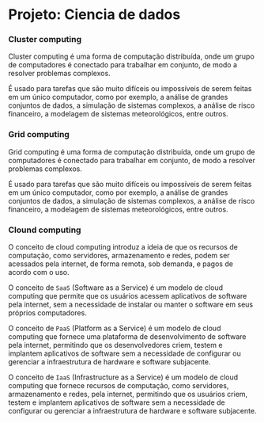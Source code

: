 # Projeto: Ciencia de dados

### Cluster computing

Cluster computing é uma forma de computação distribuída, onde um grupo de computadores é conectado para trabalhar em conjunto, de modo a resolver problemas complexos.

É usado para tarefas que são muito difíceis ou impossíveis de serem feitas em um único computador, como por exemplo, a análise de grandes conjuntos de dados, a simulação de sistemas complexos, a análise de risco financeiro, a modelagem de sistemas meteorológicos, entre outros.

### Grid computing

Grid computing é uma forma de computação distribuída, onde um grupo de computadores é conectado para trabalhar em conjunto, de modo a resolver problemas complexos.

É usado para tarefas que são muito difíceis ou impossíveis de serem feitas em um único computador, como por exemplo, a análise de grandes conjuntos de dados, a simulação de sistemas complexos, a análise de risco financeiro, a modelagem de sistemas meteorológicos, entre outros.

### Clound computing

O conceito de cloud computing introduz a ideia de que os recursos de computação, como servidores, armazenamento e redes, podem ser acessados pela internet, de forma remota, sob demanda, e pagos de acordo com o uso.

O conceito de `SaaS` (Software as a Service) é um modelo de cloud computing que permite que os usuários acessem aplicativos de software pela internet, sem a necessidade de instalar ou manter o software em seus próprios computadores.

O conceito de `PaaS` (Platform as a Service) é um modelo de cloud computing que fornece uma plataforma de desenvolvimento de software pela internet, permitindo que os desenvolvedores criem, testem e implantem aplicativos de software sem a necessidade de configurar ou gerenciar a infraestrutura de hardware e software subjacente.

O conceito de `IaaS` (Infrastructure as a Service) é um modelo de cloud computing que fornece recursos de computação, como servidores, armazenamento e redes, pela internet, permitindo que os usuários criem, testem e implantem aplicativos de software sem a necessidade de configurar ou gerenciar a infraestrutura de hardware e software subjacente.